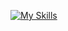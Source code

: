 [![My Skills](https://skillicons.dev/icons?i=idea,java,mysql,php,linux,maven,github)](https://skillicons.dev)
